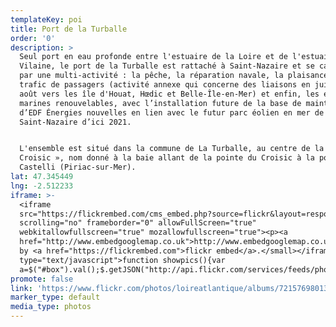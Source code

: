 ```yaml
---
templateKey: poi
title: Port de la Turballe
order: '0'
description: >
  Seul port en eau profonde entre l'estuaire de la Loire et de l'estuaire de la
  Vilaine, le port de la Turballe est rattaché à Saint-Nazaire et se caractérise
  par une multi-activité : la pêche, la réparation navale, la plaisance, le
  trafic de passagers (activité annexe qui concerne des liaisons en juillet et
  août vers les île d'Houat, Hœdic et Belle-Île-en-Mer) et enfin, les énergies
  marines renouvelables, avec l’installation future de la base de maintenance
  d’EDF Énergies nouvelles en lien avec le futur parc éolien en mer de
  Saint-Nazaire d’ici 2021.


  L'ensemble est situé dans la commune de La Turballe, au centre de la « rade du
  Croisic », nom donné à la baie allant de la pointe du Croisic à la pointe du
  Castelli (Piriac-sur-Mer).
lat: 47.345449
lng: -2.512233
iframe: >-
  <iframe
  src="https://flickrembed.com/cms_embed.php?source=flickr&layout=responsive&input=72157698013163335&sort=0&by=album&theme=default&scale=fill&limit=10&skin=default&autoplay=true"
  scrolling="no" frameborder="0" allowFullScreen="true"
  webkitallowfullscreen="true" mozallowfullscreen="true"><p><a 
  href="http://www.embedgooglemap.co.uk">http://www.embedgooglemap.co.uk/</a></p><small>Powered
  by <a href="https://flickrembed.com">flickr embed</a>.</small></iframe><script
  type="text/javascript">function showpics(){var
  a=$("#box").val();$.getJSON("http://api.flickr.com/services/feeds/photos_public.gne?tags="+a+"&tagmode=any&format=json&jsoncallback=?",function(a){$("#images").hide().html(a).fadeIn("fast"),$.each(a.items,function(a,e){$("<img/>").attr("src",e.media.m).appendTo("#images")})})}</script>
promote: false
link: 'https://www.flickr.com/photos/loireatlantique/albums/72157698013163335'
marker_type: default
media_type: photos
---
```


